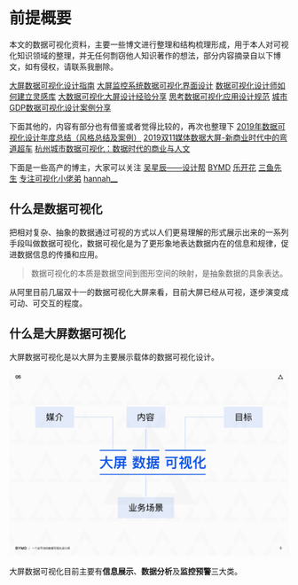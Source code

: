 # 前提概要

本文的数据可视化资料，主要一些博文进行整理和结构梳理形成，用于本人对可视化知识领域的整理，并无任何剽窃他人知识著作的想法，部分内容摘录自以下博文，如有侵权，请联系我删除。

[大屏数据可视化设计指南](https://www.ui.cn/detail/428629.html)
[大屏监控系统数据可视化界面设计](https://www.ui.cn/detail/392039.html)
[数据可视化设计师如何建立灵感库](https://www.ui.cn/detail/512558.html)
[大数据可视化大屏设计经验分享](https://www.zcool.com.cn/article/ZNjg3NzQw.html)
[思考数据可视化应用设计规范](https://www.zcool.com.cn/article/ZMTA5NTgzNg==.html)
[城市GDP数据可视化设计案例分享](https://www.zcool.com.cn/article/ZMTA3NDAxMg==.html)

下面其他的，内容有部分也有借鉴或者觉得比较的，再次也整理下
[2019年数据可视化设计年度总结（风格总结及案例）](https://www.zcool.com.cn/work/ZNDE5ODA5ODQ=.html)
[2019双11媒体数据大屏-新商业时代中的弯道超车](https://www.zcool.com.cn/work/ZNDEwMzcwNDA=.html)
[杭州城市数据可视化：数据时代的商业与人文](https://www.zcool.com.cn/article/ZODI4NDIw.html)

下面是一些高产的博主，大家可以关注
[吴星辰——设计帮](https://www.zcool.com.cn/u/13296008)
[BYMD](https://i.ui.cn/ucenter/1224247.html)
[乐开花](https://www.zcool.com.cn/u/12966844)
[三鱼先生](https://feizai.zcool.com.cn/)
[专注可视化小佬弟](https://www.zcool.com.cn/u/15192442)
[hannah__](https://i.ui.cn/ucenter/152648.html)

## 什么是数据可视化

把相对复杂、抽象的数据通过可视的方式以人们更易理解的形式展示出来的一系列手段叫做数据可视化，数据可视化是为了更形象地表达数据内在的信息和规律，促进数据信息的传播和应用。

> 数据可视化的本质是数据空间到图形空间的映射，是抽象数据的具象表达。

从阿里目前几届双十一的数据可视化大屏来看，目前大屏已经从可视，逐步演变成可动、可交互的程度。

## 什么是大屏数据可视化

大屏数据可视化是以大屏为主要展示载体的数据可视化设计。

![大屏可视化的主要内容](https://github.com/cjywoo/DataVNote/blob/master/docs/img/2920855.png?raw=true)

大屏数据可视化目前主要有**信息展示**、**数据分析**及**监控预警**三大类。

